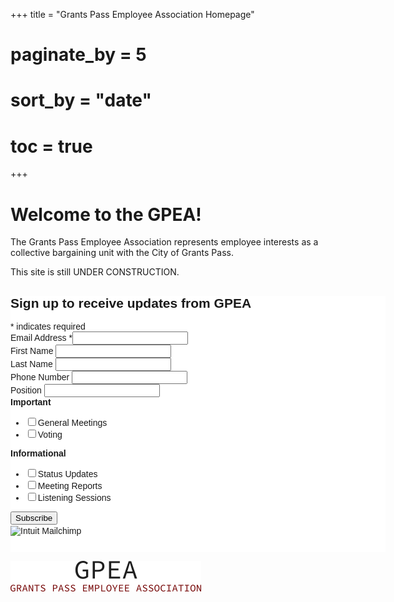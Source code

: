 +++
title = "Grants Pass Employee Association Homepage"
# paginate_by = 5
# sort_by = "date"
# toc = true
+++

# Welcome to the GPEA!

The Grants Pass Employee Association represents employee interests as a collective bargaining unit with the City of Grants Pass. 

This site is still UNDER CONSTRUCTION.

<div id="mc_embed_shell">
      <link href="//cdn-images.mailchimp.com/embedcode/classic-061523.css" rel="stylesheet" type="text/css">
  <style type="text/css">
        #mc_embed_signup{background:#fff; false;clear:left; font:14px Helvetica,Arial,sans-serif; width: 600px;}
        /* Add your own Mailchimp form style overrides in your site stylesheet or in this style block.
           We recommend moving this block and the preceding CSS link to the HEAD of your HTML file. */
</style>
<div id="mc_embed_signup">
    <form action="https://github.us17.list-manage.com/subscribe/post?u=525a688e83fd505968dd4bf56&amp;id=62bad10dde&amp;f_id=0040c2e1f0" method="post" id="mc-embedded-subscribe-form" name="mc-embedded-subscribe-form" class="validate" target="_blank">
        <div id="mc_embed_signup_scroll"><h2>Sign up to receive updates from GPEA</h2>
            <div class="indicates-required"><span class="asterisk">*</span> indicates required</div>
            <div class="mc-field-group"><label for="mce-EMAIL">Email Address <span class="asterisk">*</span></label><input type="email" name="EMAIL" class="required email" id="mce-EMAIL" required="" value=""></div><div class="mc-field-group"><label for="mce-FNAME">First Name </label><input type="text" name="FNAME" class=" text" id="mce-FNAME" value=""></div><div class="mc-field-group"><label for="mce-LNAME">Last Name </label><input type="text" name="LNAME" class=" text" id="mce-LNAME" value=""></div><div class="mc-field-group"><label for="mce-PHONE">Phone Number </label><input type="text" name="PHONE" class="REQ_CSS" id="mce-PHONE" value=""></div><div class="mc-field-group"><label for="mce-MMERGE7">Position </label><input type="text" name="MMERGE7" class=" text" id="mce-MMERGE7" value=""></div><div class="mc-field-group input-group"><strong>Important </strong><ul><li><input type="checkbox" name="group[4][1]" id="mce-group[4]-4-0" value=""><label for="mce-group[4]-4-0">General Meetings</label></li><li><input type="checkbox" name="group[4][2]" id="mce-group[4]-4-1" value=""><label for="mce-group[4]-4-1">Voting</label></li></ul></div><div class="mc-field-group input-group"><strong>Informational </strong><ul><li><input type="checkbox" name="group[5][4]" id="mce-group[5]-5-0" value=""><label for="mce-group[5]-5-0">Status Updates</label></li><li><input type="checkbox" name="group[5][8]" id="mce-group[5]-5-1" value=""><label for="mce-group[5]-5-1">Meeting Reports</label></li><li><input type="checkbox" name="group[5][16]" id="mce-group[5]-5-2" value=""><label for="mce-group[5]-5-2">Listening Sessions</label></li></ul></div>
        <div id="mce-responses" class="clear foot">
            <div class="response" id="mce-error-response" style="display: none;"></div>
            <div class="response" id="mce-success-response" style="display: none;"></div>
        </div>
    <div style="position: absolute; left: -5000px;" aria-hidden="true">
        /* real people should not fill this in and expect good things - do not remove this or risk form bot signups */
        <input type="text" name="b_525a688e83fd505968dd4bf56_62bad10dde" tabindex="-1" value="">
    </div>
        <div class="optionalParent">
            <div class="clear foot">
                <input type="submit" name="subscribe" id="mc-embedded-subscribe" class="button" value="Subscribe">
                <p style="margin: 0px auto;"><a href="http://eepurl.com/i0K1ZY" title="Mailchimp - email marketing made easy and fun"><span style="display: inline-block; background-color: transparent; border-radius: 4px;"><img class="refferal_badge" src="https://digitalasset.intuit.com/render/content/dam/intuit/mc-fe/en_us/images/intuit-mc-rewards-text-dark.svg" alt="Intuit Mailchimp" style="width: 220px; height: 40px; display: flex; padding: 2px 0px; justify-content: center; align-items: center;"></span></a></p>
            </div>
        </div>
    </div>
</form>
</div>
<script type="text/javascript" src="//s3.amazonaws.com/downloads.mailchimp.com/js/mc-validate.js"></script><script type="text/javascript">(function($) {window.fnames = new Array(); window.ftypes = new Array();fnames[0]='EMAIL';ftypes[0]='email';fnames[1]='FNAME';ftypes[1]='text';fnames[2]='LNAME';ftypes[2]='text';fnames[4]='PHONE';ftypes[4]='phone';fnames[7]='MMERGE7';ftypes[7]='text';fnames[3]='ADDRESS';ftypes[3]='address';fnames[5]='BIRTHDAY';ftypes[5]='birthday';fnames[6]='COMPANY';ftypes[6]='text';}(jQuery));var $mcj = jQuery.noConflict(true);</script></div>

![GPEA logo](./content/gpea_logo.png)
